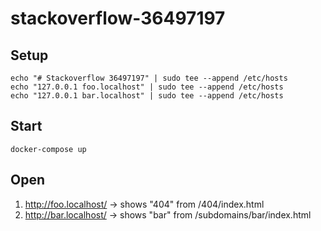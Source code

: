 # stackoverflow-36497197


## Setup

    echo "# Stackoverflow 36497197" | sudo tee --append /etc/hosts
    echo "127.0.0.1 foo.localhost" | sudo tee --append /etc/hosts
    echo "127.0.0.1 bar.localhost" | sudo tee --append /etc/hosts

##  Start
    
    docker-compose up
    
## Open

1. http://foo.localhost/ -> shows "404" from /404/index.html
2. http://bar.localhost/ -> shows "bar" from /subdomains/bar/index.html
